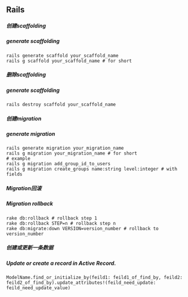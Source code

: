 ## Rails

##### 创建scaffolding
##### generate scaffolding
```
rails generate scaffold your_scaffold_name
rails g scaffold your_scaffold_name # for short
```

##### 删除scaffolding
##### generate scaffolding
```
rails destroy scaffold your_scaffold_name
```

##### 创建migration
##### generate migration
```
rails generate migration your_migration_name
rails g migration your_migration_name # for short
# example
rails g migration add_group_id_to_users
rails g migration create_groups name:string level:integer # with fields
```

##### Migration回滚
##### Migration rollback
```
rake db:rollback # rollback step 1
rake db:rollback STEP=n # rollback step n
rake db:migrate:down VERSION=version_number # rollback to version_number
```

##### 创建或更新一条数据
##### Update or create a record in Active Record.
```
ModelName.find_or_initialize_by(feild1: feild1_of_find_by, feild2: feild2_of_find_by).update_attributes!(feild_need_update: feild_need_update_value)
```